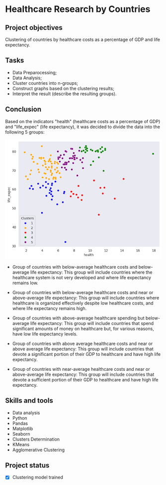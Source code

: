 # Healthcare Research by Countries

## Project objectives

Clustering of countries by healthcare costs as a percentage of GDP and life expectancy.

## Tasks
- Data Preparocessing;
- Data Analysis;
- Cluster countries into n-groups;
- Construct graphs based on the clustering results;
- Interpret the result (describe the resulting groups).

## Conclusion

Based on the indicators "health" (healthcare costs as a percentage of GDP) and "life_expec" (life expectancy), it was decided to divide the data into the following 5 groups:

<img src="https://github.com/dkalenov/Healthcare-Research-by-Countries/blob/main/assets/clustering.png" alt="Clustering">

- Group of countries with below-average healthcare costs and below-average life expectancy: This group will include countries where the healthcare system is not very developed and where life expectancy remains low.

- Group of countries with below-average healthcare costs and near or above-average life expectancy: This group will include countries where healthcare is organized effectively despite low healthcare costs, and where life expectancy remains high.

- Group of countries with above-average healthcare spending but below-average life expectancy: This group will include countries that spend significant amounts of money on healthcare but, for various reasons, have low life expectancy levels.

- Group of countries with above average healthcare costs and near or above average life expectancy: This group will include countries that devote a significant portion of their GDP to healthcare and have high life expectancy.

- Group of countries with near-average healthcare costs and near or above-average life expectancy: This group will include countries that devote a sufficient portion of their GDP to healthcare and have high life expectancy.


## Skills and tools 

* Data analysis
* Python
* Pandas
* Matplotlib
* Seaborn
* Clusters Determination
* KMeans
* Agglomerative Clustering
  
## Project status
- [x] Clustering model trained

